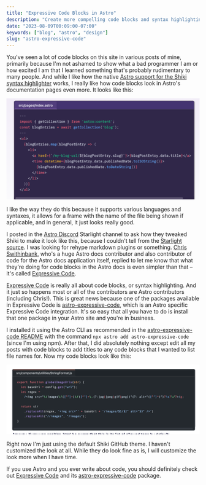 ```yaml
---
title: "Expressive Code Blocks in Astro"
description: "Create more compelling code blocks and syntax highlighting in Astro with Expressive Code and astro-expressive-code."
date: "2023-08-09T00:09:00-07:00"
keywords: ["blog", "astro", "design"]
slug: "astro-expressive-code"
---
```


You've seen a lot of code blocks on this site in various posts of mine, primarily because I'm not ashamed to show what a bad programmer I am or how excited I am that I learned something that's probably rudimentary to many people. And while I like how the native [Astro support for the Shiki syntax highlighter](https://docs.astro.build/en/guides/markdown-content/#shiki-configuration) works, I really like how code blocks look in Astro's documentation pages even more. It looks like this:

[![Astro documentation site code block example](../../assets/images/posts/AstroDocsSyntaxHighlighting-5F67B2E2-66DD-455D-BF52-6942F1173C95.png)](/images/posts/AstroDocsSyntaxHighlighting-5F67B2E2-66DD-455D-BF52-6942F1173C95.png)

I like the way they do this because it supports various languages and syntaxes, it allows for a frame with the name of the file being shown if applicable, and in general, it just looks really good.

I posted in the [Astro Discord](https://astro.build/chat) Starlight channel to ask how they tweaked Shiki to make it look like this, because I couldn't tell from the [Starlight source](https://github.com/withastro/starlight). I was looking for rehype markdown plugins or something. [Chris Swithinbank](https://github.com/delucis), who's a huge Astro docs contributor and also contributor of code for the Astro docs application itself, replied to let me know that what they're doing for code blocks in the Astro docs is even simpler than that – it's called [Expressive Code](https://github.com/expressive-code/expressive-code).

[Expressive Code](https://github.com/expressive-code/expressive-code) is really all about code blocks, or syntax highlighting. And it just so happens most or all of the contributors are Astro contributors (including Chris!). This is great news because one of the packages available in Expressive Code is [astro-expressive-code](https://github.com/expressive-code/expressive-code/blob/main/packages/astro-expressive-code/README.md), which is an Astro specific Expressive Code integration. It's so easy that all you have to do is install that one package  in your Astro site and you're in business.

I installed it using the Astro CLI as recommended in the [astro-expressive-code README](https://github.com/expressive-code/expressive-code/blob/main/packages/astro-expressive-code/README.md) with the command `npx astro add astro-expressive-code` (since I'm using npm). After that, I did absolutely nothing except edit all my posts with code blocks to add titles to any code blocks that I wanted to list file names for. Now my code blocks look like this:

[![A Scott Willsey code block using astro-expressive-code](../../assets/images/posts/AScottWillseyCodeBlock-2F322CD2-12B1-4319-B68C-D29D23B308B2.png)](/images/posts/AScottWillseyCodeBlock-2F322CD2-12B1-4319-B68C-D29D23B308B2.png)

Right now I'm just using the default Shiki GitHub theme. I haven't customized the look at all. While they do look fine as is, I will customize the look more when I have time.

If you use Astro and you ever write about code, you should definitely check out [Expressive Code](https://github.com/expressive-code/expressive-code) and its [astro-expressive-code](https://github.com/expressive-code/expressive-code/blob/main/packages/astro-expressive-code/README.md) package.